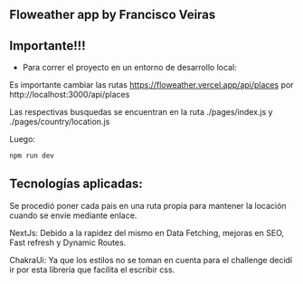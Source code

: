 ## Floweather app by Francisco Veiras

## Importante!!!

- Para correr el proyecto en un entorno de desarrollo local:

Es importante cambiar las rutas https://floweather.vercel.app/api/places por http://localhost:3000/api/places

Las respectivas busquedas se encuentran en la ruta ./pages/index.js y ./pages/country/location.js

Luego: 

```bash
npm run dev
```

## Tecnologías aplicadas: 

Se procedió poner cada pais en una ruta propia para mantener la locación cuando se envíe mediante enlace.

NextJs: Debido a la rapidez del mismo en Data Fetching, mejoras en SEO, Fast refresh y Dynamic Routes.

ChakraUi: Ya que los estilos no se toman en cuenta para el challenge decidí ir por esta librería que facilita el escribir css. 
